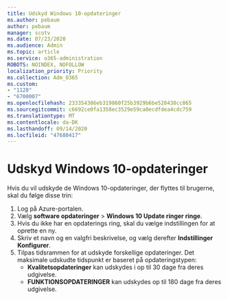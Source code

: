 ```yaml
---
title: Udskyd Windows 10-opdateringer
ms.author: pebaum
author: pebaum
manager: scotv
ms.date: 07/23/2020
ms.audience: Admin
ms.topic: article
ms.service: o365-administration
ROBOTS: NOINDEX, NOFOLLOW
localization_priority: Priority
ms.collection: Adm_O365
ms.custom:
- "1128"
- "6700007"
ms.openlocfilehash: 233354386eb319860f25b3929b6be528438cc865
ms.sourcegitcommit: c6692ce0fa1358ec3529e59ca0ecdfdea4cdc759
ms.translationtype: MT
ms.contentlocale: da-DK
ms.lasthandoff: 09/14/2020
ms.locfileid: "47680417"
---
```

# <a name="defer-windows-10-updates"></a>Udskyd Windows 10-opdateringer

Hvis du vil udskyde de Windows 10-opdateringer, der flyttes til brugerne, skal du følge disse trin:

1. Log på Azure-portalen.
2. Vælg **software opdateringer**   >   **Windows 10 Update ringer ringe**.
3. Hvis du ikke har en opdaterings ring, skal du vælge indstillingen for at oprette en ny.
4. Skriv et navn og en valgfri beskrivelse, og vælg derefter  **Indstillinger Konfigurer**.
5. Tilpas tidsrammen for at udskyde forskellige opdateringer. Det maksimale udskudte tidspunkt er baseret på opdateringstypen:
    - **Kvalitetsopdateringer**  kan udskydes i op til 30 dage fra deres udgivelse.
    - **FUNKTIONSOPDATERINGER**  kan udskydes op til 180 dage fra deres udgivelse.
